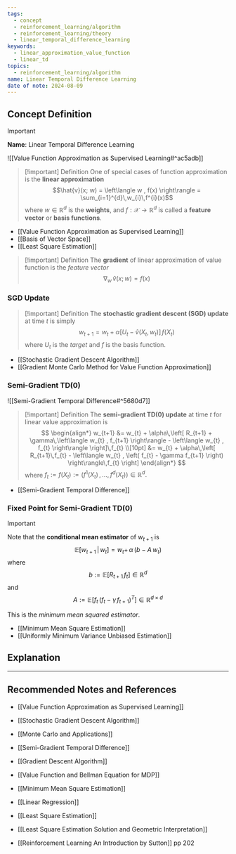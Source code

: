 ```yaml
---
tags:
  - concept
  - reinforcement_learning/algorithm
  - reinforcement_learning/theory
  - linear_temporal_difference_learning
keywords:
  - linear_approximation_value_function
  - linear_td
topics:
  - reinforcement_learning/algorithm
name: Linear Temporal Difference Learning
date of note: 2024-08-09
---
```


## Concept Definition

>[!important]
>**Name**: Linear Temporal Difference Learning

![[Value Function Approximation as Supervised Learning#^ac5adb]]

>[!important] Definition
>One of special cases of function approximation is the **linear approximation** $$\hat{v}(x; w) = \left\langle w , f(x) \right\rangle = \sum_{i=1}^{d}\,w_{i}\,f^{i}(x)$$ where $w\in \mathbb{R}^d$ is the **weights**, and $f: \mathcal{X} \to \mathbb{R}^d$ is called a **feature vector** or **basis functions**.


- [[Value Function Approximation as Supervised Learning]]
- [[Basis of Vector Space]]
- [[Least Square Estimation]]


>[!important] Definition
>The **gradient** of linear approximation of value function is the *feature vector*
>$$
>\nabla_{w}\,\hat{v}(x; w) = f(x)
>$$

### SGD Update

>[!important] Definition
>The **stochastic gradient descent (SGD) update** at time $t$ is simply 
>$$
>w_{t+1} = w_{t} + \alpha \left[ U_{t} - \hat{v}(X_{t}, w_{t}) \right]\,f(X_{t}) 
>$$
>where $U_{t}$ is the *target* and $f$ is the basis function.

- [[Stochastic Gradient Descent Algorithm]]
- [[Gradient Monte Carlo Method for Value Function Approximation]]

### Semi-Gradient TD(0)

![[Semi-Gradient Temporal Difference#^5680d7]]

>[!important] Definition
>The **semi-gradient TD(0) update** at time $t$ for linear value approximation is
>$$
>\begin{align*}
>w_{t+1} &= w_{t} + \alpha\,\left[ R_{t+1} + \gamma\,\left\langle w_{t} , f_{t+1} \right\rangle - \left\langle w_{t} , f_{t} \right\rangle \right]\,f_{t} \\[10pt]
>&=  w_{t} + \alpha\,\left[ R_{t+1}\,f_{t} - \left\langle w_{t} , \left(  f_{t} - \gamma f_{t+1} \right)  \right\rangle\,f_{t} \right]
\end{align*}
>$$
>where $f_{t} := f(X_{t}) := \left( f^{1}(X_{t}) \,{,}\ldots{,}\, f^{d}(X_{t})\right)\in \mathbb{R}^d.$

- [[Semi-Gradient Temporal Difference]]

### Fixed Point for Semi-Gradient TD(0)

>[!important]
>Note that the **conditional mean estimator** of $w_{t+1}$ is
>$$
> \mathbb{E}\left[ w_{t+1}\,|\, w_{t} \right] = w_{t} + \,\alpha\,\left( b - A\,w_{t} \right)
>$$
>where $$b :=  \mathbb{E}\left[ R_{t+1}\,f_{t} \right] \in \mathbb{R}^d$$ and $$A :=  \mathbb{E}\left[f_{t}\,\left( f_{t} - \gamma\,f_{t+1}\right)^{T}   \right] \in \mathbb{R}^{d\times d}$$
>
>This is the *minimum mean squared estimator*.

- [[Minimum Mean Square Estimation]]
- [[Uniformly Minimum Variance Unbiased Estimation]]





## Explanation





-----------
##  Recommended Notes and References


- [[Value Function Approximation as Supervised Learning]]
- [[Stochastic Gradient Descent Algorithm]]
- [[Monte Carlo and Applications]]

- [[Semi-Gradient Temporal Difference]]
- [[Gradient Descent Algorithm]]


- [[Value Function and Bellman Equation for MDP]]
- [[Minimum Mean Square Estimation]]
- [[Linear Regression]]
- [[Least Square Estimation]]
- [[Least Square Estimation Solution and Geometric Interpretation]]


- [[Reinforcement Learning An Introduction by Sutton]] pp 202